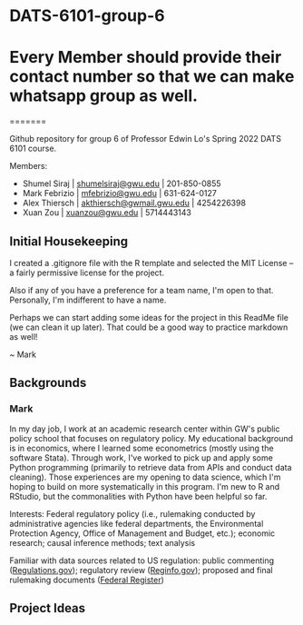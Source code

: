 # DATS-6101-group-6

# Every Member should provide their contact number so that we can make whatsapp group as well. 
=======

Github repository for group 6 of Professor Edwin Lo's Spring 2022 DATS 6101 course.

Members:
- Shumel Siraj | <shumelsiraj@gwu.edu> | 201-850-0855
- Mark Febrizio | <mfebrizio@gwu.edu> | 631-624-0127
- Alex Thiersch | <akthiersch@gwmail.gwu.edu> | 4254226398
- Xuan Zou | <xuanzou@gwu.edu> | 5714443143

## Initial Housekeeping

I created a .gitignore file with the R template and selected the MIT License – a fairly permissive license for the project.

Also if any of you have a preference for a team name, I'm open to that. Personally, I'm indifferent to have a name.

Perhaps we can start adding some ideas for the project in this ReadMe file (we can clean it up later). That could be a good way to practice markdown as well!

~ Mark

## Backgrounds

### Mark

In my day job, I work at an academic research center within GW's public policy school that focuses on regulatory policy. My educational background is in economics, where I learned some econometrics (mostly using the software Stata). Through work, I've worked to pick up and apply some Python programming (primarily to retrieve data from APIs and conduct data cleaning). Those experiences are my opening to data science, which I'm hoping to build on more systematically in this program. I'm new to R and RStudio, but the commonalities with Python have been helpful so far.

Interests: Federal regulatory policy (i.e., rulemaking conducted by administrative agencies like federal departments, the Environmental Protection Agency, Office of Management and Budget, etc.); economic research; causal inference methods; text analysis

Familiar with data sources related to US regulation: public commenting ([Regulations.gov](https://www.regulations.gov/)); regulatory review ([Reginfo.gov](https://www.reginfo.gov/public/)); proposed and final rulemaking documents ([Federal Register](https://www.federalregister.gov/))

## Project Ideas

